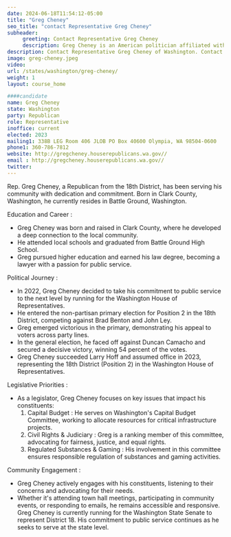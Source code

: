 ```yaml
---
date: 2024-06-18T11:54:12-05:00
title: "Greg Cheney"
seo_title: "contact Representative Greg Cheney"
subheader:
     greeting: Contact Representative Greg Cheney
     description: Greg Cheney is an American politician affiliated with the Republican Party. He assumed office as a member of the Washington House of Representatives, representing District 18-Position 2, on January 9, 2023.
description: Contact Representative Greg Cheney of Washington. Contact information for Greg Cheney includes email address, phone number, and mailing address.
image: greg-cheney.jpeg
video:
url: /states/washington/greg-cheney/
weight: 1
layout: course_home

####candidate
name: Greg Cheney
state: Washington
party: Republican
role: Representative
inoffice: current
elected: 2023
mailing1: 338B LEG Room 406 JLOB PO Box 40600 Olympia, WA 98504-0600
phone1: 360-786-7812
website: http://gregcheney.houserepublicans.wa.gov//
email : http://gregcheney.houserepublicans.wa.gov//
twitter: 
---
```

Rep. Greg Cheney, a Republican from the 18th District, has been serving his community with dedication and commitment. Born in Clark County, Washington, he currently resides in Battle Ground, Washington.

Education and Career :
- Greg Cheney was born and raised in Clark County, where he developed a deep connection to the local community.
- He attended local schools and graduated from Battle Ground High School.
- Greg pursued higher education and earned his law degree, becoming a lawyer with a passion for public service.

Political Journey :
- In 2022, Greg Cheney decided to take his commitment to public service to the next level by running for the Washington House of Representatives.
- He entered the non-partisan primary election for Position 2 in the 18th District, competing against Brad Benton and John Ley.
- Greg emerged victorious in the primary, demonstrating his appeal to voters across party lines.
- In the general election, he faced off against Duncan Camacho and secured a decisive victory, winning 54 percent of the votes.
- Greg Cheney succeeded Larry Hoff and assumed office in 2023, representing the 18th District (Position 2) in the Washington House of Representatives.

Legislative Priorities :
- As a legislator, Greg Cheney focuses on key issues that impact his constituents:
    1. Capital Budget : He serves on Washington's Capital Budget Committee, working to allocate resources for critical infrastructure projects.
    2. Civil Rights & Judiciary : Greg is a ranking member of this committee, advocating for fairness, justice, and equal rights.
    3. Regulated Substances & Gaming : His involvement in this committee ensures responsible regulation of substances and gaming activities.

Community Engagement :
- Greg Cheney actively engages with his constituents, listening to their concerns and advocating for their needs.
- Whether it's attending town hall meetings, participating in community events, or responding to emails, he remains accessible and responsive.
Greg Cheney is currently running for the Washington State Senate to represent District 18. His commitment to public service continues as he seeks to serve at the state level.
